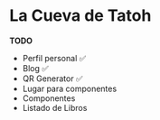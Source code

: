 # La Cueva de Tatoh

**TODO**

- Perfil personal ✅
- Blog ✅
- QR Generator ✅
- Lugar para componentes
- Componentes
- Listado de Libros
